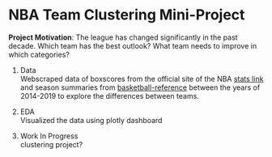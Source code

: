 # NBA Team Clustering Mini-Project  

**Project Motivation**: The league has changed significantly in the past decade. Which team has the best outlook? What team needs to improve in which categories?  

1. Data  
Webscraped data of boxscores from the official site of the NBA [stats link](https://www.nba.com/stats/teams/boxscores/) and season summaries from [basketball-reference](https://www.basketball-reference.com/leagues/) between the years of 2014-2019 to explore the differences between teams. 

2. EDA    
Visualized the data using plotly dashboard  

3. Work In Progress    
clustering project?  
